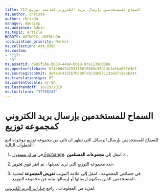 ```yaml
---
title: 717 السماح للمستخدمين بإرسال بريد الكتروني كقائمه توزيع
ms.author: chrisda
author: chrisda
manager: dansimp
ms.audience: Admin
ms.topic: article
ROBOTS: NOINDEX, NOFOLLOW
localization_priority: Normal
ms.collection: Adm_O365
ms.custom:
- "717"
- "3"
ms.assetid: d9e5f5be-b653-44a9-bce8-9ca11396d39e
ms.openlocfilehash: 8f4e00d742831f88f6609c55d13e3dfba8ffe3d5
ms.sourcegitcommit: defe2c412567b596fa8c3ab52111bde712ebb314
ms.translationtype: MT
ms.contentlocale: ar-SA
ms.lasthandoff: 10/29/2019
ms.locfileid: "37768247"
---
```

# <a name="allow-users-to-send-email-as-a-distribution-group"></a>السماح للمستخدمين بإرسال بريد الكتروني كمجموعه توزيع

للسماح للمستخدمين بإرسال الرسائل التي تظهر ان تاتي من مجموعه توزيع موجودة اتبع الخطوات التالية:

1. في [مركز مسؤول Exchange](https://outlook.office365.com/ecp/)، انتقل إلى **مجموعات** **المستلمين** \> .

2. حدد مجموعه التوزيع التي تريد تعديلها ، ثم انقر فوق **تحرير**.

3. في خصائص المجموعة ، انتقل إلى علامة التبويب **تفويض المجموعة** لتحديد المستخدمين الذين يمكنهم إرسالها أو إرسالها نيابة عن مجموعه التوزيع.

لمزيد من المعلومات ، راجع [خيارات البريد الكتروني](https://technet.microsoft.com/library/bb124513.aspx#groupdelegation).
